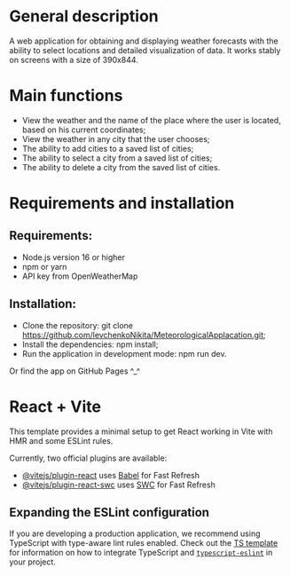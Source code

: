 # General description

A web application for obtaining and displaying weather forecasts with the ability to select locations and detailed visualization of data.
It works stably on screens with a size of 390x844.

# Main functions
- View the weather and the name of the place where the user is located, based on his current coordinates;
- View the weather in any city that the user chooses;
- The ability to add cities to a saved list of cities;
- The ability to select a city from a saved list of cities;
- The ability to delete a city from the saved list of cities.

# Requirements and installation

## Requirements:
- Node.js version 16 or higher
- npm or yarn
- API key from OpenWeatherMap

## Installation:
- Clone the repository: git clone https://github.com/levchenkoNikita/MeteorologicalApplacation.git;
- Install the dependencies: npm install;
- Run the application in development mode: npm run dev.

Or find the app on GitHub Pages ^_^

# React + Vite

This template provides a minimal setup to get React working in Vite with HMR and some ESLint rules.

Currently, two official plugins are available:

- [@vitejs/plugin-react](https://github.com/vitejs/vite-plugin-react/blob/main/packages/plugin-react) uses [Babel](https://babeljs.io/) for Fast Refresh
- [@vitejs/plugin-react-swc](https://github.com/vitejs/vite-plugin-react/blob/main/packages/plugin-react-swc) uses [SWC](https://swc.rs/) for Fast Refresh

## Expanding the ESLint configuration

If you are developing a production application, we recommend using TypeScript with type-aware lint rules enabled. Check out the [TS template](https://github.com/vitejs/vite/tree/main/packages/create-vite/template-react-ts) for information on how to integrate TypeScript and [`typescript-eslint`](https://typescript-eslint.io) in your project.
